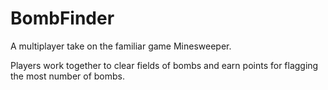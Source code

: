 # BombFinder

A multiplayer take on the familiar game Minesweeper.

Players work together to clear fields of bombs and earn points for
flagging the most number of bombs.
